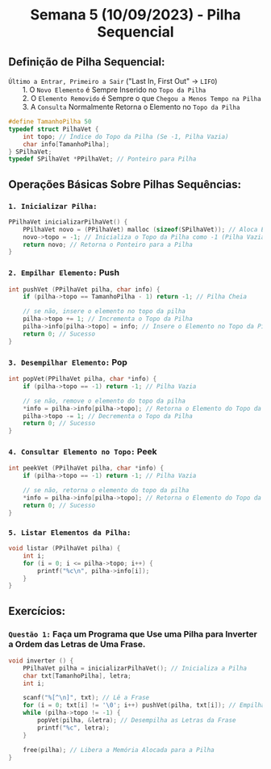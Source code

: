 <h1 align="center"> Semana 5 (10/09/2023) - Pilha Sequencial </h1>
 
## Definição de Pilha Sequencial: 
`Último a Entrar, Primeiro a Sair` ("Last In, First Out" -> `LIFO`)	
<br>&emsp;&emsp;1.  O `Novo Elemento` é Sempre Inserido no `Topo da Pilha`
<br>&emsp;&emsp;2. O `Elemento Removido` é Sempre o que `Chegou a Menos Tempo na Pilha`
<br>&emsp;&emsp;3. A `Consulta` Normalmente Retorna o Elemento no `Topo da Pilha`

~~~c
#define TamanhoPilha 50
typedef struct PilhaVet { 
	int topo; // Índice do Topo da Pilha (Se -1, Pilha Vazia)
	char info[TamanhoPilha];
} SPilhaVet;
typedef SPilhaVet *PPilhaVet; // Ponteiro para Pilha
~~~




## Operações Básicas Sobre Pilhas Sequências:
### `1. Inicializar Pilha:`
~~~c
PPilhaVet inicializarPilhaVet() {
	PPilhaVet novo = (PPilhaVet) malloc (sizeof(SPilhaVet)); // Aloca Espaço para a Pilha
	novo->topo = -1; // Inicializa o Topo da Pilha como -1 (Pilha Vazia)
	return novo; // Retorna o Ponteiro para a Pilha
}
~~~

### `2. Empilhar Elemento:` Push
~~~c
int pushVet (PPilhaVet pilha, char info) {
	if (pilha->topo == TamanhoPilha - 1) return -1; // Pilha Cheia

	// se não, insere o elemento no topo da pilha
	pilha->topo += 1; // Incrementa o Topo da Pilha
	pilha->info[pilha->topo] = info; // Insere o Elemento no Topo da Pilha
	return 0; // Sucesso
}
~~~

### `3. Desempilhar Elemento:` Pop
~~~c
int popVet(PPilhaVet pilha, char *info) {
	if (pilha->topo == -1) return -1; // Pilha Vazia

	// se não, remove o elemento do topo da pilha
	*info = pilha->info[pilha->topo]; // Retorna o Elemento do Topo da Pilha
	pilha->topo -= 1; // Decrementa o Topo da Pilha
	return 0; // Sucesso
}
~~~

### `4. Consultar Elemento no Topo:` Peek
~~~c
int peekVet (PPilhaVet pilha, char *info) {
	if (pilha->topo == -1) return -1; // Pilha Vazia

	// se não, retorna o elemento do topo da pilha
	*info = pilha->info[pilha->topo]; // Retorna o Elemento do Topo da Pilha (Sem Remover)
	return 0; // Sucesso
}
~~~

### `5. Listar Elementos da Pilha:`
~~~c
void listar (PPilhaVet pilha) {
	int i;
	for (i = 0; i <= pilha->topo; i++) {
		printf("%c\n", pilha->info[i]);
	}
}
~~~




## Exercícios:
### `Questão 1:` Faça um Programa que Use uma Pilha para Inverter a Ordem das Letras de Uma Frase.
~~~c
void inverter () {
	PPilhaVet pilha = inicializarPilhaVet(); // Inicializa a Pilha
	char txt[TamanhoPilha], letra;
	int i;

	scanf("%[^\n]", txt); // Lê a Frase
	for (i = 0; txt[i] != '\0'; i++) pushVet(pilha, txt[i]); // Empilha as Letras da Frase
	while (pilha->topo != -1) {
		popVet(pilha, &letra); // Desempilha as Letras da Frase
		printf("%c", letra);
	}

	free(pilha); // Libera a Memória Alocada para a Pilha
}
~~~
